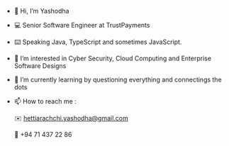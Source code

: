 - 👋  Hi, I’m Yashodha
- :computer:  Senior Software Engineer at TrustPayments
- :keyboard:  Speaking Java, TypeScript and sometimes JavaScript. 
- 👀  I’m interested in Cyber Security, Cloud Computing and Enterprise Software Designs
- 🌱  I’m currently learning by questioning everything and connectings the dots 
- 📫  How to reach me :

  :envelope: hettiarachchi.yashodha@gmail.com
  
  :iphone: +94 71 437 22 86
  

<!---
yashodhah/yashodhah is a ✨ special ✨ repository because its `README.md` (this file) appears on your GitHub profile.
You can click the Preview link to take a look at your changes.
--->

